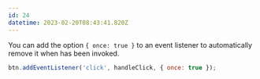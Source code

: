```yaml
---
id: 24
datetime: 2023-02-20T08:43:41.820Z
---
```


You can add the option `{ once: true }` to an event listener to automatically remove it when has been invoked.

```js
btn.addEventListener('click', handleClick, { once: true });
```
